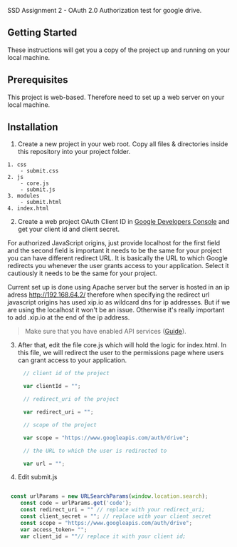 SSD Assignment 2 - OAuth 2.0 Authorization test for google drive.

## Getting Started

These instructions will get you a copy of the project up and running on your local machine.

## Prerequisites

This project is web-based. Therefore need to set up a web server on your local machine.

## Installation

1. Create a new project in your web root.
Copy all files & directories inside this repository into your project folder.
```
1. css
    - submit.css
2. js
    - core.js
    - submit.js
3. modules
    - submit.html
4. index.html
```
2. Create a web project OAuth Client ID in [Google Developers Console](https://console.developers.google.com/) and get your client id and client secret. 

For authorized JavaScript origins, just provide localhost for the first field and the second field is important it needs to be the same for your project you can have different redirect URL. It is basically the URL to which Google redirects you whenever the user grants access to your application. Select it cautiously it needs to be the same for your project.

Current set up is done using Apache server but the server is hosted in an ip adress http://192.168.64.2/ therefore when specifying  the redirect url javascript origins has used xip.io as wildcard dns for ip addresses.
But if we are using the localhost it won't be an issue. Otherwise it's really important to add .xip.io at the end of the ip address.

> Make sure that you have enabled API services ([Guide](https://support.google.com/googleapi/answer/6158841?hl=en)).

3. After that, edit the file core.js which will hold the logic for index.html. In this file, we will redirect the user to the permissions page where users can grant access to your application.

```js
     // client id of the project

     var clientId = "";

     // redirect_uri of the project

     var redirect_uri = "";

     // scope of the project

     var scope = "https://www.googleapis.com/auth/drive";

     // the URL to which the user is redirected to

     var url = "";
```
4. Edit submit.js

```js

 const urlParams = new URLSearchParams(window.location.search);
    const code = urlParams.get('code');
    const redirect_uri = "" // replace with your redirect_uri;
    const client_secret = ""; // replace with your client secret
    const scope = "https://www.googleapis.com/auth/drive";
    var access_token= "";
    var client_id = ""// replace it with your client id;

```
